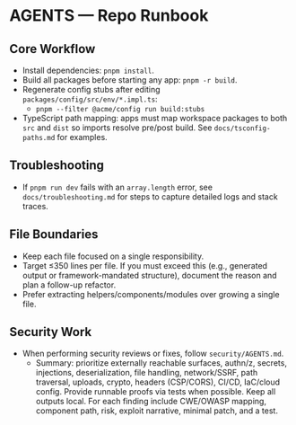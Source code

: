 # AGENTS — Repo Runbook

## Core Workflow
- Install dependencies: `pnpm install`.
- Build all packages before starting any app: `pnpm -r build`.
- Regenerate config stubs after editing `packages/config/src/env/*.impl.ts`:
  - `pnpm --filter @acme/config run build:stubs`
- TypeScript path mapping: apps must map workspace packages to both `src` and `dist` so imports resolve pre/post build. See `docs/tsconfig-paths.md` for examples.

## Troubleshooting
- If `pnpm run dev` fails with an `array.length` error, see `docs/troubleshooting.md` for steps to capture detailed logs and stack traces.

## File Boundaries
- Keep each file focused on a single responsibility.
- Target ≤350 lines per file. If you must exceed this (e.g., generated output or framework-mandated structure), document the reason and plan a follow-up refactor.
- Prefer extracting helpers/components/modules over growing a single file.

## Security Work
- When performing security reviews or fixes, follow `security/AGENTS.md`.
  - Summary: prioritize externally reachable surfaces, authn/z, secrets, injections, deserialization, file handling, network/SSRF, path traversal, uploads, crypto, headers (CSP/CORS), CI/CD, IaC/cloud config. Provide runnable proofs via tests when possible. Keep all outputs local. For each finding include CWE/OWASP mapping, component path, risk, exploit narrative, minimal patch, and a test.
